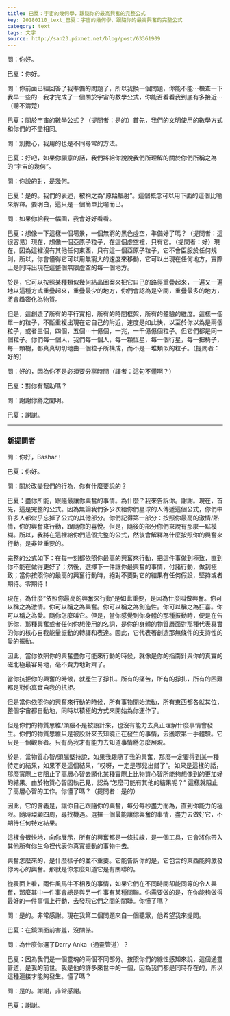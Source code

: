 ```yaml
---
title: 巴夏：宇宙的幾何學，跟隨你的最高興奮的完整公式
key: 20180110_text_巴夏：宇宙的幾何學，跟隨你的最高興奮的完整公式
category: text
tags: 文字
source: http://san23.pixnet.net/blog/post/63361909
---
```


問：你好。

巴夏：你好。

問：你前面已經回答了我準備的問題了，所以我換一個問題，你能不能⋯檢查一下我早一些的⋯我才完成了一個關於宇宙的數學公式，你能否看看我到底有多接近⋯（聽不清楚）

巴夏：關於宇宙的數學公式？（提問者：是的）首先，我們的文明使用的數學方式和你們的不盡相同。

問：別擔心，我用的也是不同尋常的方法。

巴夏：好吧，如果你願意的話，我們將給你說說我們所理解的關於你們所稱之為的“宇宙的幾何”。

問：你說的對，是幾何。

巴夏：是的。我們的表述，被稱之為“原始輻射”。這個概念可以用下面的這個比喻來解釋。要明白，這只是一個簡單比喻而已。

問：如果你給我一幅圖，我會好好看看。

巴夏：想像一下這樣一個場景，一個無窮的黑色虛空，準備好了嗎？（提問者：這很容易）現在，想像一個亞原子粒子，在這個虛空裡，只有它。（提問者：好）現在，因為這裡沒有其他任何東西，只有這一個亞原子粒子，它不會臣服於任何規則，所以，你會懂得它可以用無窮大的速度來移動，它可以出現在任何地方，實際上是同時出現在這整個無限虛空的每一個地方。

於是，它可以按照某種類似幾何結晶圖案來把它自己的路徑重疊起來，一遍又一遍地以這種方式重疊起來，重疊最少的地方，你們會認為是空間，重疊最多的地方，將會緻密化為物質。

但是，這創造了所有的平行實相，所有的時間框架，所有的體驗的維度。這樣一個單一的粒子，不斷重複出現在它自己的附近，速度是如此快，以至於你以為是兩個粒子，或者三個，四個，五個⋯十億個，一兆，一千億億個粒子。但它們都是同一個粒子。你們每一個人，我們每一個人，每一顆恆星，每一個行星，每一把椅子，每一顆樹，都真真切切地由一個粒子所構成，而不是一堆類似的粒子。（提問者：好的）

問：好的，因為你不是必須要分享時間（譯者：這句不懂啊？）

巴夏：對你有幫助嗎？

問：謝謝你將之闡明。

巴夏：謝謝。

---

### 新提問者

問：你好，Bashar！

巴夏：你好。

問：關於改變我們的行為，你有什麼要說的？

巴夏：盡你所能，跟隨最讓你興奮的事情。為什麼？我來告訴你。謝謝。現在，首先，這是完整的公式。因為無論我們多少次給你們星球的人傳遞這個公式，你們中許多人都似乎忘掉了公式的其他部分。你們記得第一部分：按照你最高的激情/熱情，你的興奮來行動，跟隨你的喜悅。但是，隨後的部分你們來說有那麼一點模糊。所以，我將在這裡給你們這個完整的公式，然後會解釋為什麼按照你的興奮來行動，是非常重要的。

完整的公式如下：在每一刻都依照你最高的興奮來行動，把這件事做到極致，直到你不能在做得更好了；然後，選擇下一件讓你最興奮的事情，付諸行動，做到極致；當你按照你的最高的興奮行動時，絕對不要對它的結果有任何假設，堅持或者期待。零期待！

現在，為什麼“依照你最高的興奮來行動”是如此重要，是因為什麼叫做興奮。你可以稱之為激情。你可以稱之為興奮。你可以稱之為創造性。你可以稱之為狂喜。你可以稱之為愛。隨你怎麼叫它。但是，當你感覺到你身體的那種振動時，便是在告訴你，那種興奮或者任何你想使用的名詞，是你的身體的物質層面對那種代表真實的你的核心自我能量振動的轉譯和表達。因此，它代表著創造那無條件的支持性的愛的振動。

因此，當你依照你的興奮盡你可能來行動的時候，就像是你的指南針與你的真實的磁北極最容易地，毫不費力地對齊了。

當你抗拒你的興奮的時候，就產生了掙扎。所有的痛苦，所有的掙扎，所有的困難都是對你真實自我的抗拒。

但是當你依照你的興奮來行動的時候，所有事物開始流動，所有東西都各就其位，整個宇宙都自動地，同時以積極的方式來開始為你運作了。

但是你們的物質思維/頭腦不是被設計來，也沒有能力去真正理解什麼事情會發生。你們的物質思維只是被設計來去知曉正在發生的事情，去獲取第一手體驗。它只是一個觀察者。只有高我才有能力去知道事情將怎麼展現。

於是，當物質心智/頭腦堅持說，如果我跟隨了我的興奮，那麼一定要得到某一種特定的結果，如果不是這個結果，“哎呀，一定是哪兒出錯了”。如果是這樣的話，那麼實際上它阻止了高層心智去顯化某種實際上比物質心智所能夠想像到的更加好的結果。由於物質心智固執己見，認為“怎麼可能有其他的結果呢？” 這樣就阻止了高層心智的工作。你懂了嗎？（提問者：是的）

因此，它的含義是，讓你自己跟隨你的興奮，每分每秒盡力而為，直到你能力的極限。隨時環顧四周，尋找機遇。選擇一個最能讓你興奮的事情，盡力去做好它，不期待任何特定結果。

這樣會很快地，向你展示，所有的興奮都是一條拉線，是一個工具，它會將你帶入其他所有你生命裡代表你真實振動的事物中去。

興奮怎麼來的，是什麼樣子的並不重要。它能告訴你的是，它包含的東西能夠激發你內心的興奮。那就是你怎麼知道它是有關聯的。

從表面上看，兩件風馬牛不相及的事情，如果它們在不同時間卻能同等的令人興奮，那麼其中一件事會總是與另一件事有某種關聯。你需要做的是，在你能夠做得最好的一件事情上行動，去發現它們之間的關聯。你懂了嗎？

問：是的。非常感謝。現在我第二個問題來自一個聽眾，他希望我來提問。

巴夏：在鏡頭面前害羞，沒關係。

問：為什麼你選了Darry Anka（通靈管道）？

巴夏：因為我們是一個靈魂的兩個不同部分。按照你們的線性感知來說，這個通靈管道，是我的前世。我是他的許多來世中的一個，因為我們都是同時存在的，所以這種連接才能夠發生。懂了嗎？

問：是的。謝謝，非常感謝。

巴夏：謝謝。
